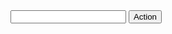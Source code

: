 <!DOCTYPE html>
<html lang="en">
<head>
    <meta charset="UTF-8">
    <meta http-equiv="X-UA-Compatible" content="IE=edge">
    <meta name="viewport" content="width=device-width, initial-scale=1.0">
    <title>Document</title>
</head>
<body>
    <input type="text" id = "input_a">
    <button id = "btn">Action</button>
<script>
    function fnc(){
        let a = input_a.value;
        console.log(a);
    }
    btn.addEventListener("click",fnc);
</script>
</body>
</html>
